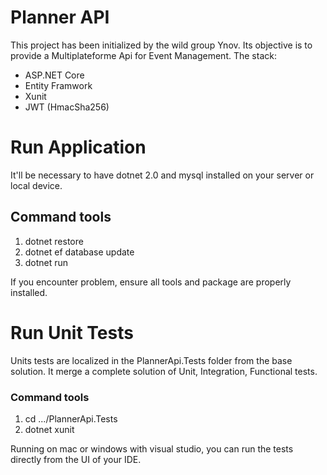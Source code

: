 # Planner API

This project has been initialized by the wild group Ynov. Its objective is to provide a Multiplateforme Api for Event Management.
The stack: 
 - ASP.NET Core
 - Entity Framwork
 - Xunit
 - JWT (HmacSha256)
 
# Run Application

It'll be necessary to have dotnet 2.0 and mysql installed on your server or local device. 

## Command tools

 1. dotnet restore
 2. dotnet ef database update
 3. dotnet run

If you encounter problem, ensure all tools and package are properly installed.

# Run Unit Tests

Units tests are localized in the PlannerApi.Tests folder from the base solution. It merge a complete solution of Unit, Integration, Functional tests.

### Command tools

 1. cd .../PlannerApi.Tests
 2. dotnet xunit

Running on mac or windows with visual studio, you can run the tests directly from the UI of your IDE.
